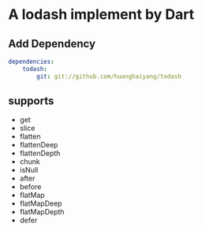 # A lodash implement by Dart

## Add Dependency
```yaml
dependencies:
    todash:
        git: git://github.com/huanghaiyang/todash
```

## supports

+ get
+ slice
+ flatten
+ flattenDeep
+ flattenDepth
+ chunk
+ isNull
+ after
+ before
+ flatMap
+ flatMapDeep
+ flatMapDepth
+ defer